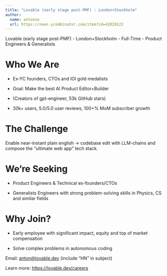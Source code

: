 ```yaml
---
title: "Lovable (early stage post-PMF) : London+Stockholm"
author:
  name: antonoo
  url: https://news.ycombinator.com/item?id=42028122
---
```

Lovable (early stage post-PMF) - London+Stockholm - Full-Time - Product Engineers &amp; Generalists

# Who We Are

- Ex-YC founders, CTOs and IOI gold medalists

- Goal: Make the best AI Product Editor+Builder

- (Creators of gpt-engineer, 53k GitHub stars)

- 30k+ users, 5.0&#x2F;5.0 user reviews, 100+% MoM subscriber growth

# The Challenge

Enable near-instant plain english -&gt; codebase edit with LLM-chains and compose the “ultimate web app” tech stack.

# We’re Seeking

- Product Engineers &amp; Technical ex-founders&#x2F;CTOs

- Generalists Engineers with strong problem-solving skills in Physics, CS and similar fields

# Why Join?

- Early employee with significant impact, equity and top of market compensation

- Solve complex problems in autonomous coding

Email: anton@lovable.dev (include “HN” in subject)

Learn more: <a href="https:&#x2F;&#x2F;lovable.dev&#x2F;careers" rel="nofollow">https:&#x2F;&#x2F;lovable.dev&#x2F;careers</a>
<JobApplication />
